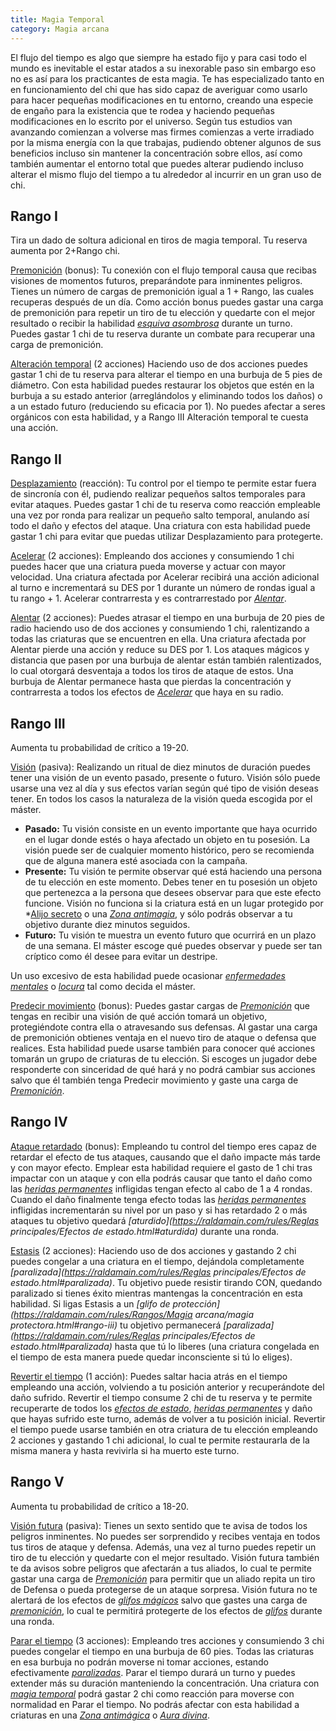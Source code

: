 ```yaml
---
title: Magia Temporal
category: Magia arcana
---
```


El flujo del tiempo es algo que siempre ha estado fijo y para casi todo el mundo es inevitable el estar atados a su inexorable paso sin embargo eso no es así para los practicantes de esta magia. Te has especializado tanto en en funcionamiento del chi que has sido capaz de averiguar como usarlo para hacer pequeñas modificaciones en tu entorno, creando una especie de engaño para la existencia que te rodea y haciendo pequeñas modificaciones en lo escrito por el universo. Según tus estudios van avanzando comienzan a volverse mas firmes comienzas a verte irradiado por la misma energía con la que trabajas, pudiendo obtener algunos de sus beneficios incluso sin mantener la concentración sobre ellos, así como también aumentar el entorno total que puedes alterar pudiendo incluso alterar el mismo flujo del tiempo a tu alrededor al incurrir en un gran uso de chi.

## Rango I

Tira un dado de soltura adicional en tiros de magia temporal. Tu reserva aumenta por 2+Rango chi.

<u>Premonición</u> (bonus): Tu conexión con el flujo temporal causa que recibas visiones de momentos futuros, preparándote para inminentes peligros. Tienes un número de cargas de premonición igual a 1 + Rango, las cuales recuperas después de un día. Como acción bonus puedes gastar una carga de premonición para repetir un tiro de tu elección y quedarte con el mejor resultado o recibir la habilidad *[esquiva asombrosa](https://raldamain.com/rules/Rangos/Combate/reflejos.html#rango-ii)* durante un turno. Puedes gastar 1 chi de tu reserva durante un combate para recuperar una carga de premonición.

<u>Alteración temporal</u> (2 acciones) Haciendo uso de dos acciones puedes gastar 1 chi de tu reserva para alterar el tiempo en una burbuja de 5 pies de diámetro. Con esta habilidad puedes restaurar los objetos que estén en la burbuja a su estado anterior (arreglándolos y eliminando todos los daños) o a un estado futuro (reduciendo su eficacia por 1). No puedes afectar a seres orgánicos con esta habilidad, y a Rango III Alteración temporal te cuesta una acción.

## Rango II

<u>Desplazamiento</u> (reacción): Tu control por el tiempo te permite estar fuera de sincronía con él, pudiendo realizar pequeños saltos temporales para evitar ataques. Puedes gastar 1 chi de tu reserva como reacción empleable una vez por ronda para realizar un pequeño salto temporal, anulando así todo el daño y efectos del ataque. Una criatura con esta habilidad puede gastar 1 chi para evitar que puedas utilizar Desplazamiento para protegerte.

<u>Acelerar</u> (2 acciones): Empleando dos acciones y consumiendo 1 chi puedes hacer que una criatura pueda moverse y actuar con mayor velocidad. Una criatura afectada por Acelerar recibirá una acción adicional al turno e incrementará su DES por 1 durante un número de rondas igual a tu rango + 1. Acelerar contrarresta y es contrarrestado por *[Alentar](https://raldamain.com/rules/Rangos/Magia%20arcana/magia%20temporal.html#rango-ii)*.

<u>Alentar</u> (2 acciones): Puedes atrasar el tiempo en una burbuja de 20 pies de radio haciendo uso de dos acciones y consumiendo 1 chi, ralentizando a todas las criaturas que se encuentren en ella. Una criatura afectada por Alentar pierde una acción y reduce su DES por 1. Los ataques mágicos y distancia que pasen por una burbuja de alentar están también ralentizados, lo cual otorgará desventaja a todos los tiros de ataque de estos. Una burbuja de Alentar permanece hasta que pierdas la concentración y contrarresta a todos los efectos de *[Acelerar](https://raldamain.com/rules/Rangos/Magia%20arcana/magia%20temporal.html#rango-ii)* que haya en su radio. 

## Rango III  

Aumenta tu probabilidad de crítico a 19-20. 

<u>Visión</u> (pasiva): Realizando un ritual de diez minutos de duración puedes tener una visión de un evento pasado, presente o futuro. Visión sólo puede usarse una vez al día y sus efectos varían según qué tipo de visión deseas tener. En todos los casos la naturaleza de la visión queda escogida por el máster. 

- **Pasado:** Tu visión consiste en un evento importante que haya ocurrido en el lugar donde estés o haya afectado un objeto en tu posesión. La visión puede ser de cualquier momento histórico, pero se recomienda que de alguna manera esté asociada con la campaña.
- **Presente:** Tu visión te permite observar qué está haciendo una persona de tu elección en este momento. Debes tener en tu posesión un objeto que pertenezca a la persona que desees observar para que este efecto funcione. Visión no funciona si la criatura está en un lugar protegido por *[Alijo secreto](https://raldamain.com/rules/Rangos/Ciencia/Comercio.html#rango-iii) o una *[Zona antimagia](https://raldamain.com/rules/Rangos/Magia%20arcana/magia%20protectora.html#rango-iv)*, y sólo podrás observar a tu objetivo durante diez minutos seguidos.
- **Futuro:** Tu visión te muestra un evento futuro que ocurrirá en un plazo de una semana. El máster escoge qué puedes observar y puede ser tan críptico como él desee para evitar un destripe.  

Un uso excesivo de esta habilidad puede ocasionar *[enfermedades mentales](https://raldamain.com/rules/Reglas%20adicionales/venenos_enfermedades.html#enfermedad-mental)* o *[locura](https://raldamain.com/rules/Reglas%20adicionales/locura.html)* tal como decida el máster. 

<u>Predecir movimiento</u> (bonus): Puedes gastar cargas de *[Premonición](https://raldamain.com/rules/Rangos/Magia%20arcana/magia%20temporal.html#rango-i)* que tengas en recibir una visión de qué acción tomará un objetivo, protegiéndote contra ella o atravesando sus defensas. Al gastar una carga de premonición obtienes ventaja en el nuevo tiro de ataque o defensa que realices. Esta habilidad puede usarse también para conocer qué acciones tomarán un grupo de criaturas de tu elección. Si escoges un jugador debe responderte con sinceridad de qué hará y no podrá cambiar sus acciones salvo que él también tenga Predecir movimiento y gaste una carga de *[Premonición](https://raldamain.com/rules/Rangos/Magia%20arcana/magia%20temporal.html#rango-i)*.  

## Rango IV  

<u>Ataque retardado</u> (bonus): Empleando tu control del tiempo eres capaz de retardar el efecto de tus ataques, causando que el daño impacte más tarde y con mayor efecto. Emplear esta habilidad requiere el gasto de 1 chi tras impactar con un ataque y con ella podrás causar que tanto el daño como las *[heridas permanentes](https://raldamain.com/rules/Reglas%20principales/Heridas%20permanentes.html)* infligidas tengan efecto al cabo de 1 a 4 rondas. Cuando el daño finalmente tenga efecto todas las *[heridas permanentes](https://raldamain.com/rules/Reglas%20principales/Heridas%20permanentes.html)* infligidas incrementarán su nivel por un paso y si has retardado 2 o más ataques tu objetivo quedará *[aturdido](https://raldamain.com/rules/Reglas principales/Efectos de estado.html#aturdida)* durante una ronda. 

<u>Estasis</u> (2 acciones):  Haciendo uso de dos acciones y gastando 2 chi puedes congelar a una criatura en el tiempo, dejándola completamente *[paralizada](https://raldamain.com/rules/Reglas principales/Efectos de estado.html#paralizada)*. Tu objetivo puede resistir tirando CON, quedando paralizado si tienes éxito mientras mantengas la concentración en esta habilidad. Si ligas Estasis a un *[glifo de protección](https://raldamain.com/rules/Rangos/Magia arcana/magia protectora.html#rango-iii)* tu objetivo permanecerá *[paralizada](https://raldamain.com/rules/Reglas principales/Efectos de estado.html#paralizada)* hasta que tú lo liberes (una criatura congelada en el tiempo de esta manera puede quedar inconsciente si tú lo eliges). 

<u>Revertir el tiempo</u> (1 acción): Puedes saltar hacia atrás en el tiempo empleando una acción, volviendo a tu posición anterior y recuperándote del daño sufrido. Revertir el tiempo consume 2 chi de tu reserva y te permite recuperarte de todos los *[efectos de estado](https://raldamain.com/rules/Reglas%20principales/Efectos%20de%20estado.html)*, *[heridas permanentes](https://raldamain.com/rules/Reglas%20principales/Heridas%20permanentes.html)* y daño que hayas sufrido este turno, además de volver a tu posición inicial. Revertir el tiempo puede usarse también en otra criatura de tu elección empleando 2 acciones y gastando 1 chi adicional, lo cual te permite restaurarla de la misma manera y hasta revivirla si ha muerto este turno.   

## Rango V  

Aumenta tu probabilidad de crítico a 18-20. 

<u>Visión futura</u> (pasiva): Tienes un sexto sentido que te avisa de todos los peligros inminentes. No puedes ser sorprendido y recibes ventaja en todos tus tiros de ataque y defensa. Además, una vez al turno puedes repetir un tiro de tu elección y quedarte con el mejor resultado. Visión futura también te da avisos sobre peligros que afectarán a tus aliados, lo cual te permite gastar una carga de *[Premonición](https://raldamain.com/rules/Rangos/Magia%20arcana/magia%20temporal.html#rango-i)* para permitir que un aliado repita un tiro de Defensa o pueda protegerse de un ataque sorpresa. Visión futura no te alertará de los efectos de *[glifos mágicos](https://raldamain.com/rules/Rangos/Magia%20arcana/magia%20protectora.html#rango-iii)* salvo que gastes una carga de *[premonición](https://raldamain.com/rules/Rangos/Magia%20arcana/magia%20temporal.html#rango-i)*, lo cual te permitirá protegerte de los efectos de *[glifos](https://raldamain.com/rules/Rangos/Magia%20arcana/magia%20protectora.html#rango-iii)* durante una ronda. 

<u>Parar el tiempo</u> (3 acciones): Empleando tres acciones y consumiendo 3 chi puedes congelar el tiempo en una burbuja de 60 pies. Todas las criaturas en esa burbuja no podrán moverse ni tomar acciones, estando efectivamente *[paralizadas](https://raldamain.com/rules/Reglas%20principales/Efectos%20de%20estado.html#paralizada)*. Parar el tiempo durará un turno y puedes extender más su duración manteniendo la concentración. Una criatura con *[magia temporal](https://raldamain.com/rules/Rangos/Magia%20arcana/magia%20temporal.html)* podrá gastar 2 chi como reacción para moverse con normalidad en Parar el tiempo. No podrás afectar con esta habilidad a criaturas en una *[Zona antimágica](https://raldamain.com/rules/Rangos/Magia%20arcana/magia%20protectora.html#rango-iv)* o *[Aura divina](https://raldamain.com/rules/Rangos/Religion/guerrero%20divino.html#rango-v)*. 